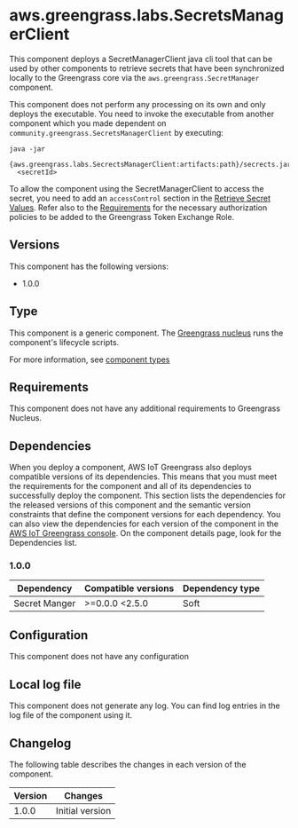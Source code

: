 # aws.greengrass.labs.SecretsManagerClient

This component deploys a SecretManagerClient java cli tool that can be used by other components to retrieve secrets that have been synchronized locally to the Greengrass core via the `aws.greengrass.SecretManager` component.

This component does not perform any processing on its own and only deploys the executable. You need to invoke the executable from another component which you made dependent on `community.greengrass.SecretsManagerClient` by executing:

```
java -jar
  {aws.greengrass.labs.SecrectsManagerClient:artifacts:path}/secrects.jar
  <secretId>
```

To allow the component using the SecretManagerClient to access the secret, you need to add an `accessControl` section in the [Retrieve Secret Values](https://docs.aws.amazon.com/greengrass/v2/developerguide/ipc-secret-manager.html#ipc-secret-manager-authorization). Refer also to the [Requirements](https://docs.aws.amazon.com/greengrass/v2/developerguide/secret-manager-component.html#secret-manager-component-requirements) for the necessary authorization policies to be added to the Greengrass Token Exchange Role.



## Versions
This component has the following versions:

* 1.0.0

## Type

This component is a generic component. The [Greengrass nucleus](https://docs.aws.amazon.com/greengrass/v2/developerguide/greengrass-nucleus-component.html) runs the component's lifecycle scripts.

For more information, see [component types](https://docs.aws.amazon.com/greengrass/v2/developerguide/manage-components.html#component-types)


## Requirements

This component does not have any additional requirements to Greengrass Nucleus.

## Dependencies

When you deploy a component, AWS IoT Greengrass also deploys compatible versions of its dependencies. This means that you must meet the requirements for the component and all of its dependencies to successfully deploy the component. This section lists the dependencies for the released versions of this component and the semantic version constraints that define the component versions for each dependency. You can also view the dependencies for each version of the component in the [AWS IoT Greengrass console](https://console.aws.amazon.com/greengrass). On the component details page, look for the Dependencies list.

### 1.0.0

| Dependency | Compatible versions | Dependency type |
|---|---|---|
| Secret Manger | >=0.0.0 <2.5.0 | Soft |


## Configuration

This component does not have any configuration


## Local log file

This component does not generate any log. You can find log entries in the log file of the component using it.


## Changelog

The following table describes the changes in each version of the component.

| Version | Changes |
|---|---|
| 1.0.0 | Initial version |

